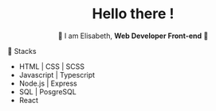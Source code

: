 <h1 align="center">Hello there !</h1>

<p align="center">👾 I am Elisabeth, <strong>Web Developer Front-end</strong> 👾</p>

<p>🔎 Stacks</p> 
<ul>
  <li>HTML | CSS | SCSS</li>
  <li>Javascript | Typescript</li>
  <li>Node.js | Express</li>
  <li>SQL | PosgreSQL</li>
  <liSequelize></li>
  <li>React</li>
  
<!--
**ElisabethFAUJOUR/ElisabethFAUJOUR** is a ✨ _special_ ✨ repository because its `README.md` (this file) appears on your GitHub profile.


Here are some ideas to get you started:

- 🔭 I’m currently working on ...
- 🌱 I’m currently learning ...
- 👯 I’m looking to collaborate on ...
- 🤔 I’m looking for help with ...
- 💬 Ask me about ...
- 📫 How to reach me: ...
- 😄 Pronouns: ...
- ⚡ Fun fact: ...
-->
